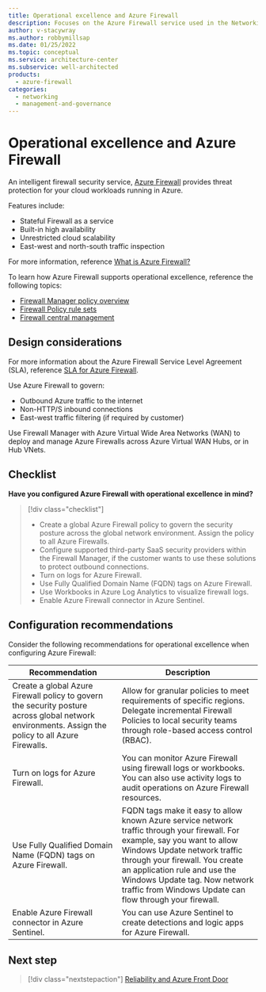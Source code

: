 ```yaml
---
title: Operational excellence and Azure Firewall
description: Focuses on the Azure Firewall service used in the Networking solution to provide design considerations, best-practice, and configuration recommendations related to Operational excellence.
author: v-stacywray
ms.author: robbymillsap
ms.date: 01/25/2022
ms.topic: conceptual
ms.service: architecture-center
ms.subservice: well-architected
products:
  - azure-firewall
categories:
  - networking
  - management-and-governance
---
```


# Operational excellence and Azure Firewall

An intelligent firewall security service, [Azure Firewall](/azure/firewall/) provides threat protection for your cloud workloads running in Azure.

Features include:

- Stateful Firewall as a service
- Built-in high availability
- Unrestricted cloud scalability
- East-west and north-south traffic inspection

For more information, reference [What is Azure Firewall?](/azure/firewall/overview)

To learn how Azure Firewall supports operational excellence, reference the following topics:

- [Firewall Manager policy overview](/azure/firewall-manager/policy-overview)
- [Firewall Policy rule sets](/azure/firewall/policy-rule-sets)
- [Firewall central management](/azure/firewall/central-management)

## Design considerations

For more information about the Azure Firewall Service Level Agreement (SLA), reference [SLA for Azure Firewall](/support/legal/sla/azure-firewall/v1_1/).

Use Azure Firewall to govern:

- Outbound Azure traffic to the internet
- Non-HTTP/S inbound connections
- East-west traffic filtering (if required by customer)

Use Firewall Manager with Azure Virtual Wide Area Networks (WAN) to deploy and manage Azure Firewalls across Azure Virtual WAN Hubs, or in Hub VNets.

## Checklist

**Have you configured Azure Firewall with operational excellence in mind?**

> [!div class="checklist"]
> - Create a global Azure Firewall policy to govern the security posture across the global network environment. Assign the policy to all Azure Firewalls.
> - Configure supported third-party SaaS security providers within the Firewall Manager, if the customer wants to use these solutions to protect outbound connections.
> - Turn on logs for Azure Firewall.
> - Use Fully Qualified Domain Name (FQDN) tags on Azure Firewall.
> - Use Workbooks in Azure Log Analytics to visualize firewall logs.
> - Enable Azure Firewall connector in Azure Sentinel.

## Configuration recommendations

Consider the following recommendations for operational excellence when configuring Azure Firewall:

|Recommendation|Description|
|--------------|-----------|
|Create a global Azure Firewall policy to govern the security posture across global network environments. Assign the policy to all Azure Firewalls.|Allow for granular policies to meet requirements of specific regions. Delegate incremental Firewall Policies to local security teams through role-based access control (RBAC).|
|Turn on logs for Azure Firewall.|You can monitor Azure Firewall using firewall logs or workbooks. You can also use activity logs to audit operations on Azure Firewall resources.|
|Use Fully Qualified Domain Name (FQDN) tags on Azure Firewall.|FQDN tags make it easy to allow known Azure service network traffic through your firewall. For example, say you want to allow Windows Update network traffic through your firewall. You create an application rule and use the Windows Update tag. Now network traffic from Windows Update can flow through your firewall.|
|Enable Azure Firewall connector in Azure Sentinel.|You can use Azure Sentinel to create detections and logic apps for Azure Firewall.|

## Next step

> [!div class="nextstepaction"]
> [Reliability and Azure Front Door](reliability.md)
